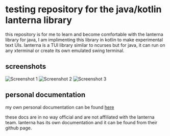 # testing repository for the java/kotlin lanterna library
this repository is for me to learn and become comfortable with the lanterna library for java, I am implimenting this library in kotlin to make experimental text UIs. 
lanterna is a TUI library similar to ncurses but for java, it can run on any xterminal or create its own emulated swing terminal.

## screenshots
![Screenshot 1](https://github.com/toasterwaffle12358/lanterna-testing/assets/115607216/00469ed5-299a-4aee-858f-6bd3aef0bfe5)
![Screenshot 2](https://github.com/toasterwaffle12358/lanterna-testing/assets/115607216/a951e292-ce82-467c-a608-a15ba359328a)
![Screenshot 3](https://github.com/toasterwaffle12358/lanterna-testing/assets/115607216/023203b4-7c12-4910-b3b2-c40a51a28e33)

## personal documentation
my own personal documentation can be found [here](/self-docs/docs-index.md)

these docs are in no way official and are not affiliated with the lanterna team. lanterna has its own documentation and it can be found from their github page.

